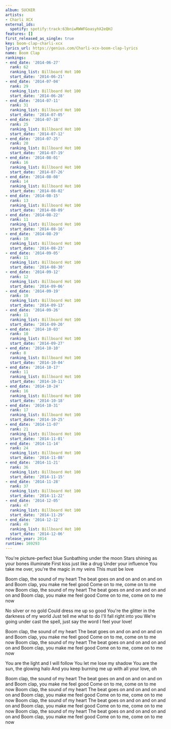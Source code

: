 ```yaml
---
album: SUCKER
artists:
- Charli XCX
external_ids:
  spotify: spotify:track:63bniwRWWFGoasyhX2eQHJ
features: []
first_released_as_single: true
key: boom-clap-charli-xcx
lyrics_url: https://genius.com/Charli-xcx-boom-clap-lyrics
name: Boom Clap
rankings:
- end_date: '2014-06-27'
  rank: 62
  ranking_list: Billboard Hot 100
  start_date: '2014-06-21'
- end_date: '2014-07-04'
  rank: 29
  ranking_list: Billboard Hot 100
  start_date: '2014-06-28'
- end_date: '2014-07-11'
  rank: 31
  ranking_list: Billboard Hot 100
  start_date: '2014-07-05'
- end_date: '2014-07-18'
  rank: 25
  ranking_list: Billboard Hot 100
  start_date: '2014-07-12'
- end_date: '2014-07-25'
  rank: 20
  ranking_list: Billboard Hot 100
  start_date: '2014-07-19'
- end_date: '2014-08-01'
  rank: 16
  ranking_list: Billboard Hot 100
  start_date: '2014-07-26'
- end_date: '2014-08-08'
  rank: 14
  ranking_list: Billboard Hot 100
  start_date: '2014-08-02'
- end_date: '2014-08-15'
  rank: 13
  ranking_list: Billboard Hot 100
  start_date: '2014-08-09'
- end_date: '2014-08-22'
  rank: 11
  ranking_list: Billboard Hot 100
  start_date: '2014-08-16'
- end_date: '2014-08-29'
  rank: 10
  ranking_list: Billboard Hot 100
  start_date: '2014-08-23'
- end_date: '2014-09-05'
  rank: 11
  ranking_list: Billboard Hot 100
  start_date: '2014-08-30'
- end_date: '2014-09-12'
  rank: 12
  ranking_list: Billboard Hot 100
  start_date: '2014-09-06'
- end_date: '2014-09-19'
  rank: 10
  ranking_list: Billboard Hot 100
  start_date: '2014-09-13'
- end_date: '2014-09-26'
  rank: 11
  ranking_list: Billboard Hot 100
  start_date: '2014-09-20'
- end_date: '2014-10-03'
  rank: 10
  ranking_list: Billboard Hot 100
  start_date: '2014-09-27'
- end_date: '2014-10-10'
  rank: 8
  ranking_list: Billboard Hot 100
  start_date: '2014-10-04'
- end_date: '2014-10-17'
  rank: 11
  ranking_list: Billboard Hot 100
  start_date: '2014-10-11'
- end_date: '2014-10-24'
  rank: 16
  ranking_list: Billboard Hot 100
  start_date: '2014-10-18'
- end_date: '2014-10-31'
  rank: 17
  ranking_list: Billboard Hot 100
  start_date: '2014-10-25'
- end_date: '2014-11-07'
  rank: 21
  ranking_list: Billboard Hot 100
  start_date: '2014-11-01'
- end_date: '2014-11-14'
  rank: 24
  ranking_list: Billboard Hot 100
  start_date: '2014-11-08'
- end_date: '2014-11-21'
  rank: 36
  ranking_list: Billboard Hot 100
  start_date: '2014-11-15'
- end_date: '2014-11-28'
  rank: 37
  ranking_list: Billboard Hot 100
  start_date: '2014-11-22'
- end_date: '2014-12-05'
  rank: 47
  ranking_list: Billboard Hot 100
  start_date: '2014-11-29'
- end_date: '2014-12-12'
  rank: 49
  ranking_list: Billboard Hot 100
  start_date: '2014-12-06'
release_year: 2014
runtime: 169293
---
```

You're picture-perfect blue
Sunbathing under the moon
Stars shining as your bones illuminate
First kiss just like a drug
Under your influence
You take me over, you're the magic in my veins
This must be love


Boom clap, the sound of my heart
The beat goes on and on and on and on and
Boom clap, you make me feel good
Come on to me, come on to me now
Boom clap, the sound of my heart
The beat goes on and on and on and on and
Boom clap, you make me feel good
Come on to me, come on to me now


No silver or no gold
Could dress me up so good
You're the glitter in the darkness of my world
Just tell me what to do
I'll fall right into you
We're going under cast the spell, just say the word
I feel your love!


Boom clap, the sound of my heart
The beat goes on and on and on and on and
Boom clap, you make me feel good
Come on to me, come on to me now
Boom clap, the sound of my heart
The beat goes on and on and on and on and
Boom clap, you make me feel good
Come on to me, come on to me now


You are the light and I will follow
You let me lose my shadow
You are the sun, the glowing halo
And you keep burning me up with all your love, oh


Boom clap, the sound of my heart
The beat goes on and on and on and on and
Boom clap, you make me feel good
Come on to me, come on to me now
Boom clap, the sound of my heart
The beat goes on and on and on and on and
Boom clap, you make me feel good
Come on to me, come on to me now
Boom clap, the sound of my heart
The beat goes on and on and on and on and
Boom clap, you make me feel good
Come on to me, come on to me now
Boom clap, the sound of my heart
The beat goes on and on and on and on and
Boom clap, you make me feel good
Come on to me, come on to me now

